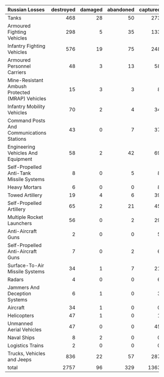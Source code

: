 | Russian Losses                                   |   destroyed |   damaged |   abandoned |   captured |   total |
|:-------------------------------------------------|------------:|----------:|------------:|-----------:|--------:|
| Tanks                                            |         468 |        28 |          50 |        273 |     819 |
| Armoured Fighting Vehicles                       |         298 |         5 |          35 |        133 |     471 |
| Infantry Fighting Vehicles                       |         576 |        19 |          75 |        248 |     918 |
| Armoured Personnel Carriers                      |          48 |         3 |          13 |         58 |     122 |
| Mine-Resistant Ambush Protected  (MRAP) Vehicles |          15 |         3 |           3 |          8 |      29 |
| Infantry Mobility Vehicles                       |          70 |         2 |           4 |         34 |     110 |
| Command Posts And Communications Stations        |          43 |         0 |           7 |         37 |      87 |
| Engineering Vehicles And Equipment               |          58 |         2 |          42 |         69 |     171 |
| Self-Propelled Anti-Tank Missile Systems         |           8 |         0 |           5 |          8 |      21 |
| Heavy Mortars                                    |           6 |         0 |           0 |          8 |      14 |
| Towed Artillery                                  |          19 |         4 |           6 |         39 |      68 |
| Self-Propelled Artillery                         |          65 |         2 |          21 |         45 |     133 |
| Multiple Rocket Launchers                        |          56 |         0 |           2 |         29 |      87 |
| Anti-Aircraft Guns                               |           2 |         0 |           0 |          5 |       7 |
| Self-Propelled Anti-Aircraft Guns                |           7 |         0 |           2 |          6 |      15 |
| Surface-To-Air Missile Systems                   |          34 |         1 |           7 |         21 |      63 |
| Radars                                           |           4 |         0 |           0 |          6 |      10 |
| Jammers And Deception Systems                    |           6 |         1 |           0 |          3 |      10 |
| Aircraft                                         |          34 |         1 |           0 |          0 |      35 |
| Helicopters                                      |          47 |         1 |           0 |          1 |      49 |
| Unmanned Aerial Vehicles                         |          47 |         0 |           0 |         45 |      92 |
| Naval Ships                                      |           8 |         2 |           0 |          0 |      10 |
| Logistics Trains                                 |           2 |         0 |           0 |          0 |       2 |
| Trucks, Vehicles and Jeeps                       |         836 |        22 |          57 |        287 |    1202 |
| total                                            |        2757 |        96 |         329 |       1363 |    4545 |